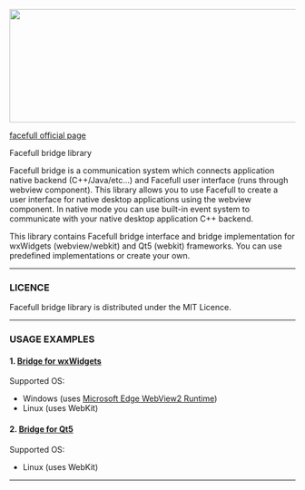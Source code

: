 <p align="center">
  <img width="600" height="200" src="https://nickware.group/repository/products/ff/logo.png">
</p>

[facefull official page](https://nickware.group/products/facefull)

Facefull bridge library

Facefull bridge is a communication system which connects application native backend (C++/Java/etc...) and Facefull user interface (runs through webview component). 
This library allows you to use Facefull to create a user interface for native desktop applications using the webview component. In native mode you can use built-in event system to communicate with your native desktop application C++ backend.

This library contains Facefull bridge interface and bridge implementation for wxWidgets (webview/webkit) and Qt5 (webkit) frameworks.
You can use predefined implementations or create your own.

----------------------------------------------------------------
### LICENCE
Facefull bridge library is distributed under the MIT Licence.

----------------------------------------------------------------
### USAGE EXAMPLES
#### 1. [Bridge for wxWidgets](examples/wxwidgets)

Supported OS:
- Windows (uses [Microsoft Edge WebView2 Runtime](https://developer.microsoft.com/en-us/microsoft-edge/webview2?form=MA13LH&cs=578062562))
- Linux (uses WebKit)

#### 2. [Bridge for Qt5](examples/qt5webkit)

Supported OS:
- Linux (uses WebKit)

----------------------------------------------------------------
